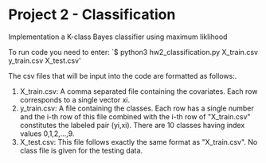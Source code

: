 # Project 2 - Classification

Implementation a K-class Bayes classifier using maximum liklihood

To run code you need to enter:
`$ python3 hw2_classification.py X_train.csv y_train.csv X_test.csv'

The csv files that will be input into the code are formatted as follows:.

1. X_train.csv: A comma separated file containing the covariates. Each row corresponds to a single vector xi.
2. y_train.csv: A file containing the classes. Each row has a single number and the i-th row of this file combined with the i-th row of "X_train.csv" constitutes the labeled pair (yi,xi). There are 10 classes having index values 0,1,2,...,9.
3. X_test.csv: This file follows exactly the same format as "X_train.csv". No class file is given for the testing data.